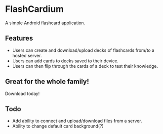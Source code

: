FlashCardium
============

A simple Android flashcard application.

Features
--------

* Users can create and download/upload decks of flashcards from/to a hosted server.
* Users can add cards to decks saved to their device.
* Users can then flip through the cards of a deck to test their knowledge.
    
## Great for the whole family! ##
Download today! 

Todo
----
* Add ability to connect and upload/download files from a server.
* Ability to change default card background(?)
